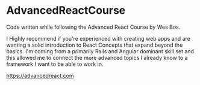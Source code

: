 # AdvancedReactCourse

Code written while following the Advanced React Course by Wes Bos. 

I Highly recommend if you're experienced with creating web apps and are wanting a solid
introduction to React Concepts that expand beyond the basics. I'm coming from a
primarily Rails and Angular dominant skill set and this allowed me to connect
the more advanced topics I already know to a framework I want to be able to
work in.

https://advancedreact.com
